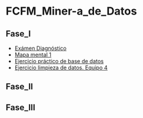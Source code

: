 # FCFM_Miner-a_de_Datos

## Fase_I
- [Exámen Diagnóstico](https://github.com/JisbethDiaz/FCFM_Miner-a_de_Datos/blob/Miner%C3%ADa-de-datos/Examen_1857602.pdf)
- [Mapa mental 1](https://github.com/JisbethDiaz/FCFM_Miner-a_de_Datos/blob/Miner%C3%ADa-de-datos/Mapa_Mental_1_1857602.pdf)
- [Ejercicio práctico de base de datos](https://github.com/JisbethDiaz/FCFM_Miner-a_de_Datos/blob/Miner%C3%ADa-de-datos/Equipo_4-Ejercicio%20base%20de%20datos.pdf)
- [Ejercicio limpieza de datos. Equipo 4](https://github.com/mayorga09/Mineria_de_Datos/blob/main/Ej_Limpieza_Equipo4.ipynb)


## Fase_II





## Fase_III

